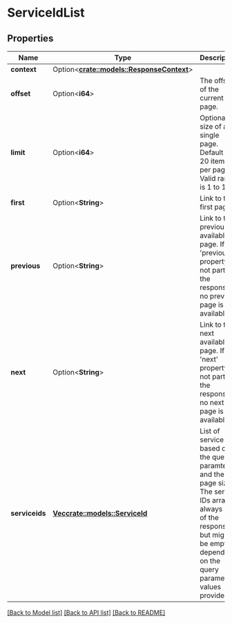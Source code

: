 # ServiceIdList

## Properties

Name | Type | Description | Notes
------------ | ------------- | ------------- | -------------
**context** | Option<[**crate::models::ResponseContext**](ResponseContext.md)> |  | [optional]
**offset** | Option<**i64**> | The offset of the current page. | [optional]
**limit** | Option<**i64**> | Optional size of a single page. Default is 20 items per page. Valid range is 1 to 100. | [optional]
**first** | Option<**String**> | Link to the first page. | [optional]
**previous** | Option<**String**> | Link to the previous available page. If 'previous' property is not part of the response no previous page is available. | [optional]
**next** | Option<**String**> | Link to the next available page. If 'next' property is not part of the response no next page is available. | [optional]
**serviceids** | [**Vec<crate::models::ServiceId>**](ServiceId.md) | List of service IDs based on the query paramters and the page size. The service IDs array is always part of the response but might be empty depending on the query parameter values provided. | 

[[Back to Model list]](../README.md#documentation-for-models) [[Back to API list]](../README.md#documentation-for-api-endpoints) [[Back to README]](../README.md)


